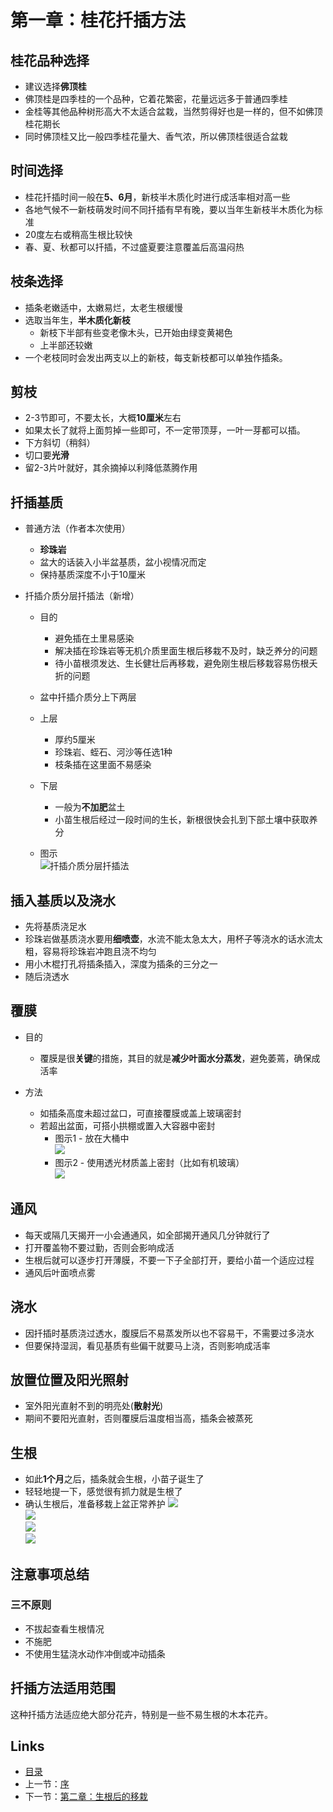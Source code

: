 # 第一章：桂花扦插方法

## 桂花品种选择

  * 建议选择**佛顶桂**
  * 佛顶桂是四季桂的一个品种，它着花繁密，花量远远多于普通四季桂
  * 金桂等其他品种树形高大不太适合盆栽，当然剪得好也是一样的，但不如佛顶桂花期长
  * 同时佛顶桂又比一般四季桂花量大、香气浓，所以佛顶桂很适合盆栽

## 时间选择

  * 桂花扦插时间一般在**5、6月**，新枝半木质化时进行成活率相对高一些
  * 各地气候不一新枝萌发时间不同扦插有早有晚，要以当年生新枝半木质化为标准
  * 20度左右或稍高生根比较快
  * 春、夏、秋都可以扦插，不过盛夏要注意覆盖后高温闷热

## 枝条选择

  * 插条老嫩适中，太嫩易烂，太老生根缓慢
  * 选取当年生，**半木质化新枝**
      * 新枝下半部有些变老像木头，已开始由绿变黄褐色
      * 上半部还较嫩
  * 一个老枝同时会发出两支以上的新枝，每支新枝都可以单独作插条。

## 剪枝

  * 2-3节即可，不要太长，大概**10厘米**左右
  * 如果太长了就将上面剪掉一些即可，不一定带顶芽，一叶一芽都可以插。
  * 下方斜切（稍斜）
  * 切口要**光滑**
  * 留2-3片叶就好，其余摘掉以利降低蒸腾作用

## 扦插基质

  * 普通方法（作者本次使用）
  
    * **珍珠岩**
    * 盆大的话装入小半盆基质，盆小视情况而定
    * 保持基质深度不小于10厘米

  * 扦插介质分层扦插法（新增）

    * 目的
        * 避免插在土里易感染
        * 解决插在珍珠岩等无机介质里面生根后移栽不及时，缺乏养分的问题
        * 待小苗根须发达、生长健壮后再移栽，避免刚生根后移栽容易伤根夭折的问题
 
    * 盆中扦插介质分上下两层
        
    * 上层
        * 厚约5厘米
        * 珍珠岩、蛭石、河沙等任选1种
        * 枝条插在这里面不易感染

    * 下层
        * 一般为**不加肥**盆土
        * 小苗生根后经过一段时间的生长，新根很快会扎到下部土壤中获取养分

    * 图示  
        ![扦插介质分层扦插法](images/扦插介质分层扦插法-01.jpg)

## 插入基质以及浇水

  * 先将基质浇足水
  * 珍珠岩做基质浇水要用**细喷壶**，水流不能太急太大，用杯子等浇水的话水流太粗，容易将珍珠岩冲跑且浇不均匀
  * 用小木棍打孔将插条插入，深度为插条的三分之一
  * 随后浇透水

## 覆膜

  * 目的
      * 覆膜是很**关键**的措施，其目的就是**减少叶面水分蒸发**，避免萎蔫，确保成活率

  * 方法
      * 如插条高度未超过盆口，可直接覆膜或盖上玻璃密封
      * 若超出盆面，可搭小拱棚或置入大容器中密封  
        * 图示1 - 放在大桶中  
          ![](images/大桶-01.jpg)
        * 图示2 - 使用透光材质盖上密封（比如有机玻璃）  
          ![](images/大桶-02.jpg)
  
## 通风  

  * 每天或隔几天揭开一小会通通风，如全部揭开通风几分钟就行了
  * 打开覆盖物不要过勤，否则会影响成活
  * 生根后就可以逐步打开薄膜，不要一下子全部打开，要给小苗一个适应过程
  * 通风后叶面喷点雾

## 浇水

  * 因扦插时基质浇过透水，腹膜后不易蒸发所以也不容易干，不需要过多浇水
  * 但要保持湿润，看见基质有些偏干就要马上浇，否则影响成活率

## 放置位置及阳光照射

  * 室外阳光直射不到的明亮处(**散射光**)
  * 期间不要阳光直射，否则覆膜后温度相当高，插条会被蒸死

## 生根  

  * 如此**1个月**之后，插条就会生根，小苗子诞生了
  * 轻轻地提一下，感觉很有抓力就是生根了
  * 确认生根后，准备移栽上盆正常养护
    ![](images/移栽-生根-01.jpg)  
    ![](images/移栽-生根-02.jpg)  
    ![](images/移栽-生根-03.jpg)  
    ![](images/移栽-生根-04.jpg)  

## 注意事项总结

### 三不原则
  
  * 不拔起查看生根情况
  * 不施肥
  * 不使用生猛浇水动作冲倒或冲动插条

## 扦插方法适用范围

这种扦插方法适应绝大部分花卉，特别是一些不易生根的木本花卉。

## Links

* [目录](content.md)
* 上一节：[序](preface.md)
* 下一节：[第二章：生根后的移栽](02.md)